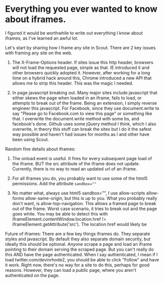 # Everything you ever wanted to know about iframes.

I figured it would be worthwhile to write out everything I know about iframes, as I've learned an awful lot.

Let's start by sharing how I frame any site in Scout. There are 2 key issues with framing any site on the web.

1. The X-Frame-Options header. If sites issue this http header, browsers will not load the requested page, simple as that. IE introduced it and other browsers quickly adopted it. However, after working for a long time on a hybrid hack around this, Chrome introduced a new API that allows me to strip this header. This was the magic I needed.

2. In page javascript breaking out. Many major sites include javascript that either skews the page when loaded in an iframe, fails to load, or attempts to break out of the frame. Being an extension, I simply reverse engineer this javascript. For Facebook, since they use document.write to say "Please go to Facebook.com to view this page" or something like that. I overwrite the document.write method with some bs, and facebook's done. Github uses some jQuery method I think, which I also overwrite, in theory this stuff can break the sites but I do it the safest way possible and haven't had issues for months as I and other have been using Scout.

Random fine details about iframes:

1. The onload event is useful. It fires for every subsequent page load of the iframe. BUT the src attribute of the iframe does not update. Currently, there is no way to read an updated url of an iframe.

2. For all iframes you do, you probably want to use some of the html5 permissions. Add the attribute `sandbox=""`

2. No matter what, always use html5 sandbox="", I use allow-scripts allow-forms allow-same-origin, but this is up to you. What you probably really don't want, is allow-top-navigation. This allows a framed page to break out of the frame. Worst case scenario, it tries to break out and the page goes white. You may be able to detect this with iframeElement.contentWindow.location.href != iframeElement.getAttribute('src'). The location.href would likely be 

Future of iframes:
There are a few key things iframes do. They separate styles and javascript. By default they also separate domain security, but ideally this should be optional. Anyone scrape a page and load an iframe pointing to their domain serving the scraped page. But you can't really do this AND have the page authenticated. When I say authenticated, I mean if I load twitter.com/devinrhode2, you should be able to click "Follow" and have it work. Right now, there's no way for a site to do this, perhaps for good reasons. However, they can load a public page, where you aren't authenticated on the page.
